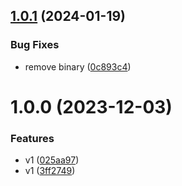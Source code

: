 ## [1.0.1](https://github.com/thibaultserti/go-swagger/compare/v1.0.0...v1.0.1) (2024-01-19)


### Bug Fixes

* remove binary ([0c893c4](https://github.com/thibaultserti/go-swagger/commit/0c893c41c6aa4a55ff8b88a39deea2538d1e650e))

# 1.0.0 (2023-12-03)


### Features

* v1 ([025aa97](https://github.com/thibaultserti/go-swagger/commit/025aa977423945a9da36e9e489949a1bb678965f))
* v1 ([3ff2749](https://github.com/thibaultserti/go-swagger/commit/3ff27492868463a2ac4f3577ab49f18820a94639))
